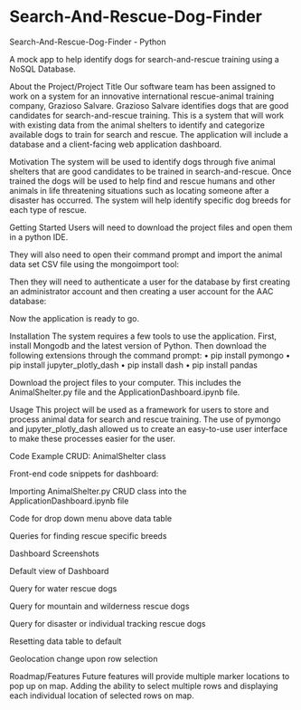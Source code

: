 # Search-And-Rescue-Dog-Finder

Search-And-Rescue-Dog-Finder - Python
 
A mock app to help identify dogs for search-and-rescue training using a NoSQL Database.

About the Project/Project Title
Our software team has been assigned to work on a system for an innovative international rescue-animal training company, Grazioso Salvare. Grazioso Salvare identifies dogs that are good candidates for search-and-rescue training. This is a system that will work with existing data from the animal shelters to identify and categorize available dogs to train for search and rescue. The application will include a database and a client-facing web application dashboard.

Motivation
The system will be used to identify dogs through five animal shelters that are good candidates to be trained in search-and-rescue. Once trained the dogs will be used to help find and rescue humans and other animals in life threatening situations such as locating someone after a disaster has occurred. The system will help identify specific dog breeds for each type of rescue.	

Getting Started
Users will need to download the project files and open them in a python IDE. 

They will also need to open their command prompt and import the animal data set CSV file using the mongoimport tool:
 

Then they will need to authenticate a user for the database by first creating an administrator account and then creating a user account for the AAC database:
 
 

Now the application is ready to go.

Installation
The system requires a few tools to use the application. First, install Mongodb and the latest version of Python. Then download the following extensions through the command prompt:
•	pip install pymongo
•	pip install jupyter_plotly_dash
•	pip install dash
•	pip install pandas

Download the project files to your computer. This includes the AnimalShelter.py file and the ApplicationDashboard.ipynb file.

Usage
This project will be used as a framework for users to store and process animal data for search and rescue training. The use of pymongo and jupyter_plotly_dash allowed us to create an easy-to-use user interface to make these processes easier for the user.

Code Example
CRUD: AnimalShelter class

 
 


Front-end code snippets for dashboard:

Importing AnimalShelter.py CRUD class into the ApplicationDashboard.ipynb file
 

Code for drop down menu above data table
 

Queries for finding rescue specific breeds
 
 


Dashboard Screenshots

Default view of Dashboard
 
 
 

Query for water rescue dogs
  

Query for mountain and wilderness rescue dogs
 
 

Query for disaster or individual tracking rescue dogs
 

Resetting data table to default
 

Geolocation change upon row selection
 

 

Roadmap/Features 
Future features will provide multiple marker locations to pop up on map. Adding the ability to select multiple rows and displaying each individual location of selected rows on map.
